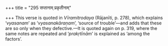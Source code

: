 +++
title = "295 सप्तानाम् प्रकृतीनाम्"

+++
This verse is quoted in *Vīramitrodaya* (Rājanīti, p. 278), which
explains ‘*vyasanam*’ as ‘*vyasanakāraṇam*’, ‘source of trouble’—and
adds that these are so only when they defective.—It is quoted again on
p. 319, where the same notes are repeated and ‘*prakṛtīnām*’ is
explained as ‘among the factors’.


